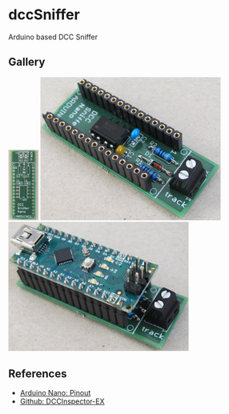 # dccSniffer
Arduino based DCC Sniffer


## Gallery
<p float="left">
  <img src="./doc/readme/dcc_sniffer_pcb.jpg"     width="12%" title="PCB"              alt="DCC Sniffer PCB"/>
  <img src="./doc/readme/dcc_sniffer_afe.jpg"     width="360" title="Analog front end" alt="DCC Sniffer Analog Front End" />
  <img src="./doc/readme/dcc_sniffer_arduino.jpg" width="360" title="DCC Sniffer"      alt="DCC Sniffer with Arduino"/>
</p>


## References
* [Arduino Nano: Pinout](https://iotspace.dev/arduino-nano-pinout/)
* [Github: DCCInspector-EX](https://github.com/DCC-EX/DCCInspector-EX)
